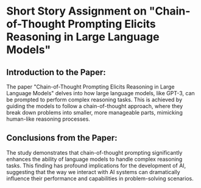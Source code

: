 # Short Story Assignment on "Chain-of-Thought Prompting Elicits Reasoning in Large Language Models"

## Introduction to the Paper:
The paper "Chain-of-Thought Prompting Elicits Reasoning in Large Language Models" delves into how large language models, like GPT-3, can be prompted to perform complex reasoning tasks. This is achieved by guiding the models to follow a chain-of-thought approach, where they break down problems into smaller, more manageable parts, mimicking human-like reasoning processes.

## Conclusions from the Paper:
The study demonstrates that chain-of-thought prompting significantly enhances the ability of language models to handle complex reasoning tasks. This finding has profound implications for the development of AI, suggesting that the way we interact with AI systems can dramatically influence their performance and capabilities in problem-solving scenarios.

